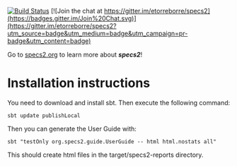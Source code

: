 [![Build Status](https://travis-ci.org/etorreborre/specs2.png?branch=master)](https://travis-ci.org/etorreborre/specs2)
[![Join the chat at https://gitter.im/etorreborre/specs2](https://badges.gitter.im/Join%20Chat.svg)](https://gitter.im/etorreborre/specs2?utm_source=badge&utm_medium=badge&utm_campaign=pr-badge&utm_content=badge)

Go to [specs2.org](http://specs2.org) to learn more about ***specs2***!

Installation instructions
=========================

You need to download and install sbt. Then execute the following command:
```
sbt update publishLocal
```
Then you can generate the User Guide with:
```
sbt "testOnly org.specs2.guide.UserGuide -- html html.nostats all"
```
This should create html files in the target/specs2-reports directory.
